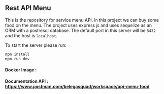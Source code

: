 ## Rest API Menu

This is the repository for service menu API. In this project we can buy some food on the menu. The project uses express js and uses sequelize as an ORM with a postresql database. The default port in this server will be `5432` and the host is `localhost`.

To start the server please run:
```bash
npm install
npm run dev
```

#### Docker Image : 
#### Documentation API : https://www.postman.com/belegasquad/workspace/api-menu-food